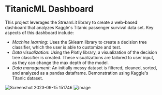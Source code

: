 # TitanicML Dashboard
This project leverages the StreamLit library to create a web-based dashboard that analyzes Kaggle's Titanic passenger survival data set. Key aspects of this dashboard include:
  - *Machine learning*: Uses the Sklearn library to create a decision tree classifier, which the user is able to customize and test.
  - *Data visualization*: Using the Plotly library, a visualization of the decision tree classifier is created. These visualizations are tailored to user input, as they can change the max depth of the model. 
  - *Data management*: An initially messy dataset is filtered, cleaned, sorted, and analyzed as a pandas dataframe. Demonstration using Kaggle's Titanic dataset.
    
![Screenshot 2023-09-15 151746](https://github.com/Jake-Pastoria/titanicML/assets/138522639/d79de00f-0142-4860-93e2-66e7f67bde70)
![image](https://github.com/Jake-Pastoria/titanicML/assets/138522639/bf826541-fb12-42d6-a0d8-c6c5749365b0)
